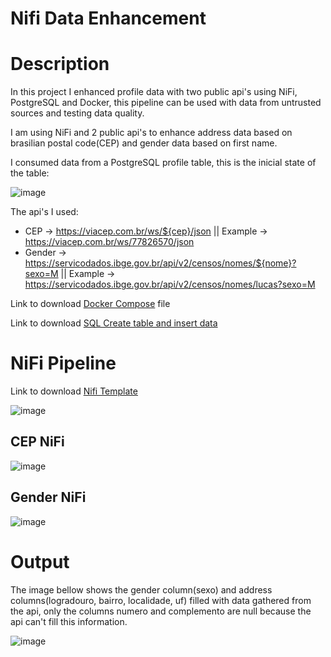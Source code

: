 # Nifi Data Enhancement

# Description

In this project I enhanced profile data with two public api's using NiFi, PostgreSQL and Docker, this pipeline can be used with data from untrusted sources and testing data quality.

I am using NiFi and 2 public api's to enhance address data based on brasilian postal code(CEP) and gender data based on first name.

I consumed data from a PostgreSQL profile table, this is the inicial state of the table:

![image](https://user-images.githubusercontent.com/84144559/172464615-f49199b1-8840-48fe-8413-958850c0701d.png)

The api's I used:

- CEP -> https://viacep.com.br/ws/${cep}/json || Example -> https://viacep.com.br/ws/77826570/json
- Gender -> https://servicodados.ibge.gov.br/api/v2/censos/nomes/${nome}?sexo=M || Example -> https://servicodados.ibge.gov.br/api/v2/censos/nomes/lucas?sexo=M

Link to download [Docker Compose](https://github.com/lucasjmorgado/DE-NiFi-CEP/blob/main/docker_compose.yml) file

Link to download [SQL Create table and insert data](https://github.com/lucasjmorgado/DE-NiFi-CEP/blob/main/create.sql)

# NiFi Pipeline

Link to download [Nifi Template](https://github.com/lucasjmorgado/DE-NiFi-CEP/blob/main/data_enhance_final.xml)

![image](https://user-images.githubusercontent.com/84144559/172483504-75e18c1e-c4b8-45d6-8954-56349c25332c.png)

## CEP NiFi

![image](https://user-images.githubusercontent.com/84144559/172464940-74c3864b-f0d7-46d2-95af-d4b8cf29c764.png)

## Gender NiFi

![image](https://user-images.githubusercontent.com/84144559/172465093-c607f18e-ca38-4a15-8686-77e3a975642d.png)

# Output

The image bellow shows the gender column(sexo) and address columns(logradouro, bairro, localidade, uf) filled with data gathered from the api, only the columns numero and complemento are null because the api can't fill this information.

![image](https://user-images.githubusercontent.com/84144559/172466236-4460504d-6fab-4114-b73a-41d6957ab3e5.png)



